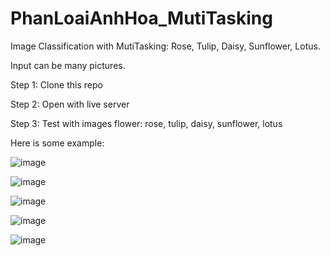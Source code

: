 # PhanLoaiAnhHoa_MutiTasking
Image Classification with MutiTasking: Rose, Tulip, Daisy, Sunflower, Lotus.

Input can be many pictures.

Step 1: Clone this repo

Step 2: Open with live server

Step 3: Test with images flower: rose, tulip, daisy, sunflower, lotus

Here is some example:

![image](https://user-images.githubusercontent.com/93071557/228609196-bd4bf831-32f0-4328-95b5-2da76cd80709.png)

![image](https://user-images.githubusercontent.com/93071557/228609375-5533b83f-e45c-401f-9f14-1c62ff25ebb3.png)

![image](https://user-images.githubusercontent.com/93071557/228609579-71cbe02e-b64d-4070-83f9-b237e86916b5.png)

![image](https://user-images.githubusercontent.com/93071557/228609778-e034aab6-4056-4c74-9ce9-a39549944e50.png)

![image](https://user-images.githubusercontent.com/93071557/228609995-d7812a56-e4de-43ae-a0e9-e37985a3ccd6.png)


